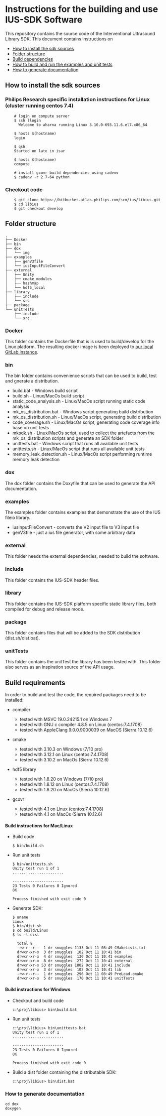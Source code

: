# Instructions for the building and use IUS-SDK Software
This repository contains the source code of the Interventional Ultrasound Library SDK. 
This document contains instructions on
* [How to install the sdk sources](#how-to-install-the-sdk)
* [Folder structure](#folder-structure)
* [Build dependencies](#build-dependencies)
* [How to build and run the examples and unit tests](#how-to-build-and-run-the-examples-and-unit-tests)
* [How to generate documentation](#how-to-generate-documentation)


## How to install the sdk sources
### Philips Research specific installation instructions for Linux (cluster running centos 7.4)
```
    # login on compute server
    $ ssh llogin
      Welcome to aharna running Linux 3.10.0-693.11.6.el7.x86_64 

    $ hosts $(hostname)
    login

    $ qsh
    Started on lato in isar

    $ hosts $(hostname)
    compute
    
    # install gcovr build dependencies using cadenv
    $ cadenv -r 2.7-64 python
```

### Checkout code
```
    $ git clone https://bitbucket.atlas.philips.com/scm/ius/libius.git
    $ cd libius
    $ git checkout develop
```

## Folder structure
```
.
├── Docker
├── bin
├── dox
│   └── img
├── examples
│   ├── genV3file
│   └── iusInputFileConvert
├── external
│   ├── Unity
│   ├── cmake_modules
│   ├── hashmap
│   └── hdf5_local
├── library
│   ├── include
│   └── src
├── package
└── unitTests
    ├── include
    └── src
```
### Docker
This folder contains the Dockerfile that is is used to build/develop for the Linux platform.
The resulting docker image is been deployed to [our local GitLab instance](#https://gitlab.ta.philips.com/IUS/ius/container_registry).

### bin
The bin folder contains convenience scripts that can be used to 
build, test and gnerate a distribution.

* build.bat - Windows build script
* build.sh - Linux/MacOs build script
* static_code_analysis.sh - Linux/MacOs script running static code analysis
* mk_os_distribution.bat - Windows script generating build distribution 
* mk_os_distribution.sh - Linux/MacOs script, generating build distribution
* code_coverage.sh - Linux/MacOs script, generating code coverage info base on unit tests
* mksdk.sh - Linux/MacOs script, used to collect the artefacts from the mk_os_distribution scripts and generate an SDK folder
* unittests.bat - Windows script that runs all available unit tests
* unittests.sh - Linux/MacOs script that runs all available unit tests
* memory_leak_detection.sh - Linux/MacOs script performing runtime memory leak detection

### dox
The dox folder contains the Doxyfile that can be used to generate the API documentation.

### examples
The examples folder contains examples that demonstrate the use of the IUS fileio 
library.
* iusInputFileConvert - converts the V2 input file to V3 input file
* genV3file - just a ius file generator, with some arbitrary data

### external
This folder needs the external dependencies, needed to build the software.

### include
This folder contains the IUS-SDK header files.

### library
This folder contains the IUS-SDK platform specific static library files, both 
compiled for debug and release mode.

### package
This folder contains files that will be added to the SDK distribution (dist.sh/dist.bat).

### unitTests
This folder contains the unitTest the library has been tested with. This folder also 
serves as an inspiration source of the API usage.

## Build requirements
In order to build and test the code, the required packages need to be installed:
- compiler
  - tested with MSVC 19.0.24215.1 on Windows 7
  - tested with GNU c compiler 4.8.5 on Linux (centos:7.4.1708)
  - tested with AppleClang 9.0.0.9000039 on MacOS (Sierra 10.12.6)
  
- cmake
  - tested with 3.10.3 on Windows (7/10 pro)
  - tested with 3.12.1 on Linux (centos:7.4.1708)
  - tested with 3.10.2 on MacOs (Sierra 10.12.6)
  
- hdf5 library
  - tested with 1.8.20 on Windows (7/10 pro)
  - tested with 1.8.12 on Linux (centos:7.4.1708)
  - tested with 1.8.20 on MacOs (Sierra 10.12.6)

- gcovr
  - tested with 4.1 on Linux (centos:7.4.1708)
  - tested with 4.1 on MacOs (Sierra 10.12.6)

#### Build instructions for Mac/Linux

- Build code

    ```
    $ bin/build.sh
    ```
- Run unit tests

    ```
    $ bin/unittests.sh
    Unity test run 1 of 1
    .......................
    
    -----------------------
    23 Tests 0 Failures 0 Ignored 
    OK
    
    Process finished with exit code 0
    ```
- Generate SDK:
    ```
    $ uname
    Linux
    $ bin/dist.sh
    $ cd build/Linux
    $ ls -l dist
    
      total 8
      -rw-r--r--  1 dr snuggles 1133 Oct 11 08:49 CMakeLists.txt
      drwxr-xr-x  3 dr snuggles  102 Oct 11 10:41 bin
      drwxr-xr-x  4 dr snuggles  136 Oct 11 10:41 examples
      drwxr-xr-x  8 dr snuggles  272 Oct 11 10:41 external
      drwxr-xr-x 53 dr snuggles 1802 Oct 11 10:41 include
      drwxr-xr-x  3 dr snuggles  102 Oct 11 10:41 lib
      -rw-r--r--  1 dr snuggles  296 Oct 11 08:49 PreLoad.cmake
      drwxr-xr-x  5 dr snuggles  170 Oct 11 10:41 unitTests

    ```


#### Build instructions for Windows
- Checkout and build code

    ```
    c:\proj\libius> bin\build.bat
    ```
- Run unit tests

    ```
    c:\proj\libius> bin\unittests.bat
    Unity test run 1 of 1
    .......................
    
    -----------------------
    23 Tests 0 Failures 0 Ignored 
    OK
    
    Process finished with exit code 0
    ```
- Build a dist folder containing the distributable SDK:

    ```
    c:\proj\libius> bin\dist.bat
    ```

### How to generate documentation
```
cd dox
doxygen
```
